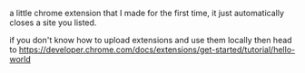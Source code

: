 a little chrome extension that I made for the first time, it just automatically closes a site you listed.

if you don't know how to upload extensions and use them locally then head to https://developer.chrome.com/docs/extensions/get-started/tutorial/hello-world
